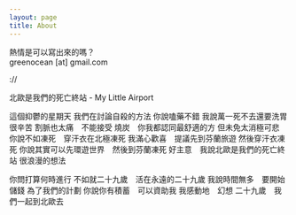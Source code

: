 ```yaml
---
layout: page
title: About
---
```


<p>
熱情是可以寫出來的嗎？<br>
greenocean [at] gmail.com<br>
</p>

://

北歐是我們的死亡終站 - My Little Airport

這個抑鬱的星期天 我們在討論自殺的方法
你說嗑藥不錯
我說萬一死不去還要洗胃很辛苦
割脈也太痛　不能接受
燒炭　你我都認同最舒適的方
但未免太消極可悲
你說不如凍死　穿汗衣在北極凍死
我滿心歡喜　提議先到芬蘭旅遊
然後穿汗衣凍死
你說其實可以先環遊世界　然後到芬蘭凍死
好主意　我說北歐是我們的死亡終站
很浪漫的想法

你問打算何時進行
不如就二十九歲　活在永遠的二十九歲
我說時間無多　要開始儲錢
為了我們的計劃
你說你有積蓄　可以資助我
我感動地　幻想
二十九歲　我們一起到北歐去